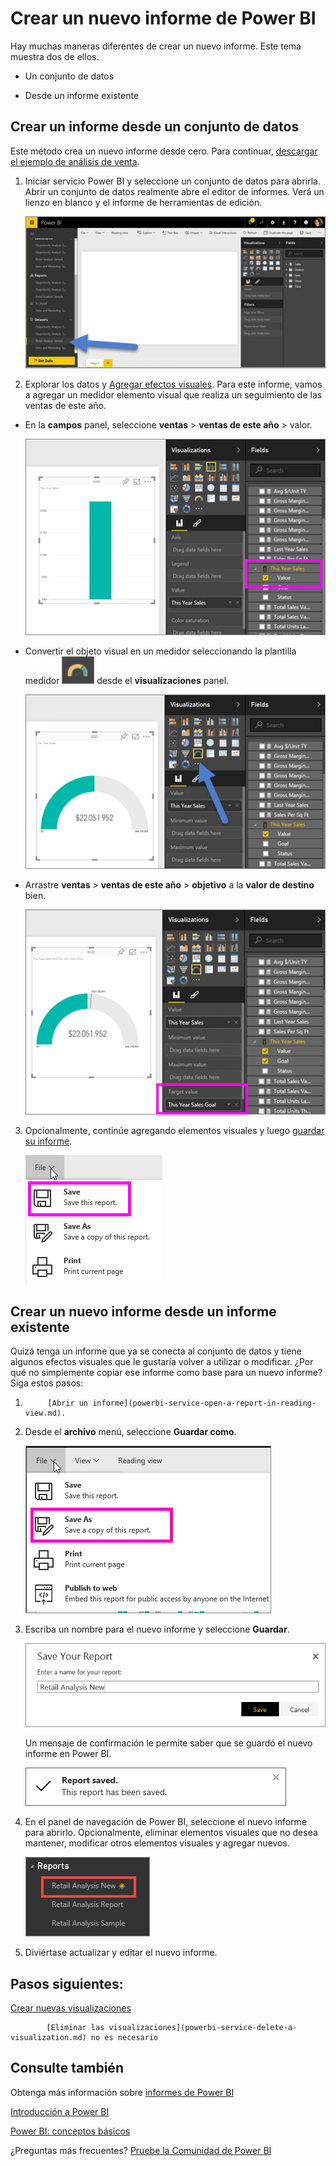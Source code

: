 <properties
   pageTitle="Crear un nuevo informe de Power BI"
   description="Crear un nuevo informe de Power BI"
   services="powerbi"
   documentationCenter=""
   authors="mihart"
   manager="mblythe"
   backup=""
   editor=""
   tags=""
   qualityFocus="monitoring"
   qualityDate=""/>

<tags
   ms.service="powerbi"
   ms.devlang="NA"
   ms.topic="article"
   ms.tgt_pltfrm="NA"
   ms.workload="powerbi"
   ms.date="10/05/2016"
   ms.author="mihart"/>
# Crear un nuevo informe de Power BI

Hay muchas maneras diferentes de crear un nuevo informe. Este tema muestra dos de ellos.

-   Un conjunto de datos

-   Desde un informe existente

## Crear un informe desde un conjunto de datos

Este método crea un nuevo informe desde cero. Para continuar, [descargar el ejemplo de análisis de venta](powerbi-sample-downloads.md).

1.  Iniciar servicio Power BI y seleccione un conjunto de datos para abrirla. Abrir un conjunto de datos realmente abre el editor de informes.  Verá un lienzo en blanco y el informe de herramientas de edición.

    ![](media/powerbi-service-create-a-new-report/powerbi-select-datasetnew.png)

2.  Explorar los datos y [Agregar efectos visuales](powerbi-service-visualizations-for-reports.md). Para este informe, vamos a agregar un medidor elemento visual que realiza un seguimiento de las ventas de este año.

   -  En la **campos** panel, seleccione **ventas** > **ventas de este año** > valor.

        ![](media/powerbi-service-create-a-new-report/powerbi-report-step1.png)

   -  Convertir el objeto visual en un medidor seleccionando la plantilla medidor ![](media/powerbi-service-create-a-new-report/powerbi-gauge-icon.png) desde el **visualizaciones** panel.

        ![](media/powerbi-service-create-a-new-report/powerbi-report-step2.png)

   -  Arrastre **ventas** > **ventas de este año** > **objetivo** a la **valor de destino** bien.

        ![](media/powerbi-service-create-a-new-report/powerbi-report-step3.png)

3.  Opcionalmente, continúe agregando elementos visuales y luego [guardar su informe](powerbi-service-save-a-report.md).

    ![](media/powerbi-service-create-a-new-report/powerbi-save.png)


## Crear un nuevo informe desde un informe existente
Quizá tenga un informe que ya se conecta al conjunto de datos y tiene algunos efectos visuales que le gustaría volver a utilizar o modificar.  ¿Por qué no simplemente copiar ese informe como base para un nuevo informe?  Siga estos pasos:

1.  
            [Abrir un informe](powerbi-service-open-a-report-in-reading-view.md).

2.  Desde el **archivo** menú, seleccione **Guardar como**.

    ![](media/powerbi-service-create-a-new-report/powerbi-save-as.png)

3.  Escriba un nombre para el nuevo informe y seleccione **Guardar**.

    ![](media/powerbi-service-create-a-new-report/SaveReport.png)

    Un mensaje de confirmación le permite saber que se guardó el nuevo informe en Power BI.

    ![](media/powerbi-service-create-a-new-report/saveSuccess1.png)

4.  En el panel de navegación de Power BI, seleccione el nuevo informe para abrirlo. Opcionalmente, eliminar elementos visuales que no desea mantener, modificar otros elementos visuales y agregar nuevos.

    ![](media/powerbi-service-create-a-new-report/newReportNavPane.png)

5.  Diviértase actualizar y editar el nuevo informe.


## Pasos siguientes:

[Crear nuevas visualizaciones](powerbi-service-add-visualizations-to-a-report-ii.md)


            [Eliminar las visualizaciones](powerbi-service-delete-a-visualization.md) no es necesario

## Consulte también

Obtenga más información sobre [informes de Power BI](powerbi-service-reports.md)

[Introducción a Power BI](powerbi-service-get-started.md)

[Power BI: conceptos básicos](powerbi-service-basic-concepts.md)

¿Preguntas más frecuentes? [Pruebe la Comunidad de Power BI](http://community.powerbi.com/)
